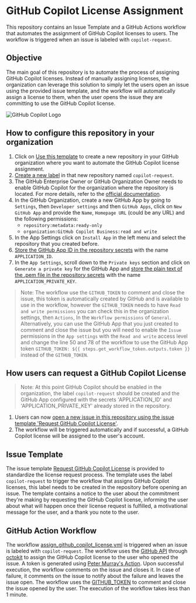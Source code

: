 # GitHub Copilot License Assignment

This repository contains an Issue Template and a GitHub Actions workflow that automates the assignment of GitHub Copilot licenses to users. The workflow is triggered when an issue is labeled with `copilot-request`.

## Objective

The main goal of this repository is to automate the process of assigning GitHub Copilot licenses. Instead of manually assigning licenses, the organization can leverage this solution to simply let the users open an issue using the provided issue template, and the workflow will automatically assign a license to them, when the user opens the issue they are committing to use the GitHub Copilot license.

![GitHub Copilot Logo](https://upload.wikimedia.org/wikipedia/commons/thumb/8/8a/GitHub_Copilot_logo.svg/1200px-GitHub_Copilot_logo.svg.png)

## How to configure this repository in your organization

1. Click on [Use this template](https://github.com/new?template_name=GitHubCopilotLicenseAssignment&template_owner=dsanchezcr) to create a new repository in your GitHub organization where you want to automate the GitHub Copilot license assignment.
2. [Create a new label](/../../labels) in that new repository named `copilot-request`.
3. The GitHub Enterprise Owner or GitHub Organization Owner needs to enable GitHub Copilot for the organization where the repository is located. For more details, refer to the [official documentation](https://docs.github.com/copilot/managing-github-copilot-in-your-organization/managing-access-for-copilot-in-your-organization).
4. In the GitHub Organization, create a new GitHub App by going to `Settings`, then `Developer settings` and then `GitHub Apps`, click on `New GitHub App` and provide the `Name`, `Homepage URL` (could be any URL) and the following permissions:
   - `repository:metadata:ready-only`
   - `organization:GitHub Copilot Business:read and write`
5. In the App Settings click on `Install App` in the left menu and select the repository that you created before.   
6. [Store the GitHub App ID in the repository secrets](/../../settings/secrets/actions/new) with the name `APPLICATION_ID`.
7. In the `App Settings`, scroll down to the `Private keys` section and click on `Generate a private key` for the GitHub App and [store the plain text of the .pem file in the repository secrets](/../../settings/secrets/actions/new) with the name `APPLICATION_PRIVATE_KEY`.

> Note: The workflow use the `GITHUB_TOKEN` to comment and close the issue, this token is automatically created by GitHub and is available to use in the workflow, however the `GITHUB_TOKEN` needs to have `Read and write permissions` you can check this in the organization settings, then `Actions`, In the `Workflow permissions` of `General`. Alternatively, you can use the GitHub App that you just created to comment and close the issue but you will need to enable the `Issue` permissions in the `App settings` with the `Read and write` access level and change the line 50 and 78 of the workflow to use the GitHub App token `GITHUB_TOKEN: ${{ steps.get_workflow_token.outputs.token }}` instead of the `GITHUB_TOKEN`. 

## How users can request a GitHub Copilot License

> Note: At this point GitHub Copilot should be enabled in the organization, the label `copilot-request` should be created and the GitHub App configured with the secrets 'APPLICATION_ID' and 'APPLICATION_PRIVATE_KEY' already stored in the repository.

1. Users can now [open a new issue in this repository using the issue template 'Request GitHub Copilot License'](/../../issues/new?assignees=&labels=copilot-request&projects=&template=github_copilot_request.md&title=Request+GitHub+Copilot+License).
3. The workflow will be triggered automatically and if successful, a GitHub Copilot license will be assigned to the user's account.

## Issue Template

The issue template [Request GitHub Copilot License](/.github/ISSUE_TEMPLATE/github_copilot_request.md) is provided to standardize the license request process. The template uses the label `copilot-request` to trigger the workflow that assigns GitHub Copilot licenses, this label needs to be created in the repository before opening an issue. The template contains a notice to the user about the commitment they're making by requesting the GitHub Copilot license, informing the user about what will happen once their license request is fulfilled, a motivational message for the user, and a thank you note to the user.

## GitHub Action Workflow

The workflow [assign_github_copilot_license.yml](/.github/workflows/assign_github_copilot_license.yml) is triggered when an issue is labeled with `copilot-request`.  The workflow uses the [GitHub API](https://docs.github.com/en/rest/copilot/copilot-user-management?apiVersion=2022-11-28#add-users-to-the-copilot-subscription-for-an-organization) through [octokit](http://octokit.github.io/) to assign the GitHub Copilot license to the user who opened the issue. A token is generated using [Peter Murray's Action](https://github.com/peter-murray/workflow-application-token-action). Upon successful execution, the workflow comments on the issue and closes it. In case of failure, it comments on the issue to notify about the failure and leaves the issue open. The workflow uses the [GITHUB_TOKEN](https://docs.github.com/actions/reference/authentication-in-a-workflow) to comment and close the issue opened by the user. The execution of the workflow takes less than 1 minute.